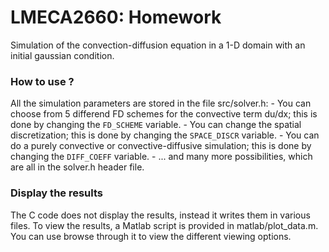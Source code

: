 # LMECA2660: Homework

Simulation of the convection-diffusion equation in a 1-D domain with an initial
gaussian condition.


### How to use ?
All the simulation parameters are stored in the file src/solver.h:
    - You can choose from 5 differend FD schemes for the convective term du/dx;
    this is done by changing the ```FD_SCHEME``` variable.
    - You can change the spatial discretization;
    this is done by changing the ```SPACE_DISCR``` variable.
    - You can do a purely convective or convective-diffusive simulation;
    this is done by changing the ```DIFF_COEFF``` variable.
    - ... and many more possibilities, which are all in the solver.h header file.

### Display the results
The C code does not display the results, instead it writes them in various files.
To view the results, a Matlab script is provided in matlab/plot_data.m. You can use browse through it to view the different viewing options.
